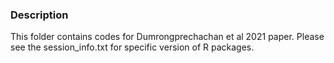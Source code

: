 ### Description

This folder contains codes for Dumrongprechachan et al 2021 paper.
Please see the session_info.txt for specific version of R packages.
